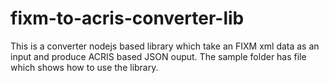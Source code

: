 # fixm-to-acris-converter-lib

This is a converter nodejs based library which take an FIXM xml data as an input and produce ACRIS based JSON ouput. The sample folder has file which shows how to use the library. 
